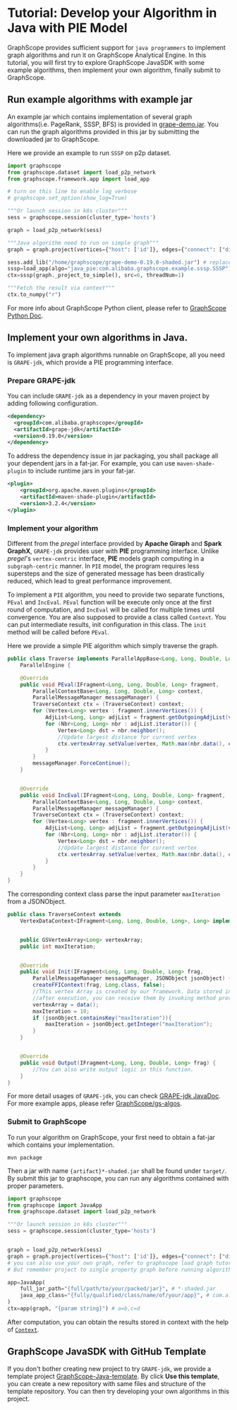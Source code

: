 # Tutorial: Develop your Algorithm in Java with PIE Model
GraphScope provides sufficient support for ``java programmers`` to implement graph algorithms and run it on GraphScope Analytical Engine.
In this tutorial, you will first try to explore GraphScope JavaSDK with some example algorithms, then implement your own algorithm, finally submit to GraphScope.

## Run example algorithms with example jar

An example jar which contains implementation of several graph algorithms(i.e. PageRank, SSSP, BFS) is provided in 
[grape-demo.jar](https://graphscope.oss-cn-beijing.aliyuncs.com/jar/grape-demo-0.19.0-shaded.jar). You can run the graph algorithms provided in this jar by submitting the downloaded jar to GraphScope.

Here we provide an example to run `SSSP` on p2p dataset.

```python
import graphscope
from graphscope.dataset import load_p2p_network
from graphscope.framework.app import load_app

# turn on this line to enable log verbose
# graphscope.set_option(show_log=True) 

"""Or launch session in k8s cluster"""
sess = graphscope.session(cluster_type='hosts') 

graph = load_p2p_network(sess)    

"""Java algorithm need to run on simple graph"""
graph = graph.project(vertices={"host": ['id']}, edges={"connect": ["dist"]})

sess.add_lib("/home/graphscope/grape-demo-0.19.0-shaded.jar") # replace path to grape-demo.jar
sssp=load_app(algo="java_pie:com.alibaba.graphscope.example.sssp.SSSP")
ctx=sssp(graph._project_to_simple(), src=6, threadNum=1)

"""Fetch the result via context"""
ctx.to_numpy("r")
```

For more info about GraphScope Python client, please refer to [GraphScope Python Doc](https://graphscope.io/docs/latest/reference/python_index.html). 

## Implement your own algorithms in Java.

To implement java graph algorithms runnable on GraphScope, all you need is `GRAPE-jdk`, which provide a PIE programming interface.

### Prepare **GRAPE-jdk**

You can include `GRAPE-jdk` as a dependency in your maven project by adding following configuration.

```xml
<dependency>
  <groupId>com.alibaba.graphscope</groupId>
  <artifactId>grape-jdk</artifactId>
  <version>0.19.0</version>
</dependency>
```

To address the dependency issue in jar packaging, you shall package all your 
dependent jars in a fat-jar. For example, you can use `maven-shade-plugin` to
include runtime jars in your fat-jar.

```xml
<plugin>
    <groupId>org.apache.maven.plugins</groupId>
    <artifactId>maven-shade-plugin</artifactId>
    <version>3.2.4</version>
</plugin>
```

### Implement your algorithm

Different from the *pregel* interface provided by **Apache Giraph** and **Spark GraphX**, `GRAPE-jdk` provides user with **PIE** programming interface. Unlike *pregel*'s ``vertex-centric`` interface, **PIE** 
models graph computing in a ``subgraph-centric`` manner. 
In `PIE` model, the program requires less supersteps and the size of generated message has been drastically reduced, which lead to great performance improvement.

To implement a `PIE` algorithm, you need to provide two separate functions, `PEval` and `IncEval`. `PEval` function will be execute only once at the first round of computation, and `IncEval` will be called for multiple times until convergence. You are also supposed to provide a class called `Context`. You can put intermediate
results, init configuration in this class. The `init` method will be called before
`PEval`.

Here we provide a simple PIE algorithm which simply traverse the graph.

```java
public class Traverse implements ParallelAppBase<Long, Long, Double, Long, TraverseContext>,
    ParallelEngine {

    @Override
    public void PEval(IFragment<Long, Long, Double, Long> fragment,
        ParallelContextBase<Long, Long, Double, Long> context,
        ParallelMessageManager messageManager) {
        TraverseContext ctx = (TraverseContext) context;
        for (Vertex<Long> vertex : fragment.innerVertices()) {
            AdjList<Long, Long> adjList = fragment.getOutgoingAdjList(vertex);
            for (Nbr<Long, Long> nbr : adjList.iterator()) {
                Vertex<Long> dst = nbr.neighbor();
                //Update largest distance for current vertex
                ctx.vertexArray.setValue(vertex, Math.max(nbr.data(), ctx.vertexArray.get(vertex)));
            }
        }
        messageManager.ForceContinue();
    }


    @Override
    public void IncEval(IFragment<Long, Long, Double, Long> fragment,
        ParallelContextBase<Long, Long, Double, Long> context,
        ParallelMessageManager messageManager) {
        TraverseContext ctx = (TraverseContext) context;
        for (Vertex<Long> vertex : fragment.innerVertices()) {
            AdjList<Long, Long> adjList = fragment.getOutgoingAdjList(vertex);
            for (Nbr<Long, Long> nbr : adjList.iterator()) {
                Vertex<Long> dst = nbr.neighbor();
                //Update largest distance for current vertex
                ctx.vertexArray.setValue(vertex, Math.max(nbr.data(), ctx.vertexArray.get(vertex)));
            }
        }
    }
}
```

The corresponding context class parse the input parameter `maxIteration` from a JSONObject.
```java
public class TraverseContext extends
    VertexDataContext<IFragment<Long, Long, Double, Long>, Long> implements ParallelContextBase<Long,Long,Double,Long> {


    public GSVertexArray<Long> vertexArray;
    public int maxIteration;


    @Override
    public void Init(IFragment<Long, Long, Double, Long> frag,
        ParallelMessageManager messageManager, JSONObject jsonObject) {
        createFFIContext(frag, Long.class, false);
        //This vertex Array is created by our framework. Data stored in this array will be available
        //after execution, you can receive them by invoking method provided in Python Context.
        vertexArray = data();
        maxIteration = 10;
        if (jsonObject.containsKey("maxIteration")){
            maxIteration = jsonObject.getInteger("maxIteration");
        }
    }


    @Override
    public void Output(IFragment<Long, Long, Double, Long> frag) {
        //You can also write output logic in this function.
    }
}
```

For more detail usages of `GRAPE-jdk`, you can check [GRAPE-jdk JavaDoc](https://graphscope.io/docs/reference/gae_java/index.html). For more example apps, please refer [GraphScope/gs-algos](https://github.com/GraphScope/gs-algos).

### Submit to GraphScope 

To run your algorithm on GraphScope, your first need to obtain a fat-jar which contains your implementation.

```
mvn package
```

Then a jar with name `{artifact}*-shaded.jar` shall be found under `target/`. 
By submit this jar to graphscope, you can run any algorithms contained with proper
parameters.

```python
import graphscope
from graphscope import JavaApp
from graphscope.dataset import load_p2p_network

"""Or launch session in k8s cluster"""
sess = graphscope.session(cluster_type='hosts')


graph = load_p2p_network(sess)
graph = graph.project(vertices={"host": ['id']}, edges={"connect": ["dist"]})
# you can also use your own graph, refer to graphscope load graph tutorial.
# But remember project to single property graph before running algorithms.

app=JavaApp(
    full_jar_path="{full/path/to/your/packed/jar}", # *-shaded.jar
    java_app_class="{fully/qualified/class/name/of/your/app}", # com.a.b.c
)
ctx=app(graph, "{param string}") # a=b,c=d
```

After computation, you can obtain the results stored in context with the help of [`Context`](https://graphscope.io/docs/reference/context.html#context).

## GraphScope JavaSDK with GitHub Template

If you don't bother creating new project to try `GRAPE-jdk`, we provide a template project [GraphScope-Java-template](https://github.com/zhanglei1949/GraphScope-Java-template). By click **Use this template**, you can create a new repository with same files and structure of the template repository. You can then try developing your own algorithms in this project.